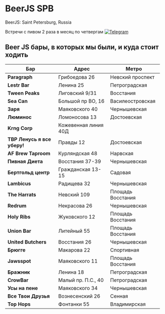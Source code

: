 # BeerJS SPB

BeerJS: Saint Petersburg, Russia

Встречи с пивом 2 раза в месяц по четвергам
[![Telegram](https://img.shields.io/badge/telegram-join%20chat-blue.svg?style=flat)](https://t.me/beerjs_spb)


## Beer JS бары, в которых мы были, и куда стоит ходить

| Бар                         | Адрес                | Метро             |
| --------------------------- | -------------------- | ----------------- |
| **Paragraph**               | Грибоедова 26        | Невский проспект  |
| **Lestr Bar**               | Ленина 25            | Петроградская     |
| **Tween Peaks**             | Лиговский 9/31       | Восстания         |
| **Sea Can**                 | Большой пр ВО, 16    | Василеостровская  |
| **Заря**                    | Маяковского 40       | Чернышевская      |
| **Люминос**                 | Ломоносова 13        | Достоевская       |
| **Krng Corp**               | Кожевенная линия 40Д |                   |
| **TBP Ленусь я все уберу!** | Правды 12            | Достоевская       |
| **AF Brew Taproom**         | Курляндская 48       | Нарвская          |
| **Пивная Диета**            | Восстания 37-39      | Чернышевская      |
| **Бертгольд центр**         | Гражданская 13-15    | Садовая           |
| **Lambicus**                | Радищева 32          | Чернышевская      |
| **The Harrats**             | Невский 109          | Площадь Восстания |
| **Redrum**                  | Некрасова 26         | Чернышевская      |
| **Holy Ribs**               | Жуковского 12        | Площадь Восстания |
| **Union Bar**               | Литейный 55          | Площадь Восстания |
| **United Butchers**         | Восстания 26         | Чернышевская      |
| **Брюгге**                  | Макарова 22          | Спортивная        |
| **Jawsspot**                | Маяковского 11       | Площадь Восстания |
| **Бражник**                 | Ленина 18            | Петроградская     |
| **CrowBar**                 | Малый пр. П.С., 40   | Петроградская     |
| **Усы на пене**             | Маяковского 34       | Чернышевская      |
| **Все Твои Друзья**         | Вознесенский 26      | Сенная            |
| **Top Hops**                | Фонтанки 55          | Владимирская      |
